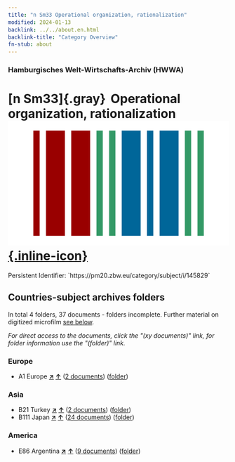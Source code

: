 ```yaml
---
title: "n Sm33 Operational organization, rationalization"
modified: 2024-01-13
backlink: ../../about.en.html
backlink-title: "Category Overview"
fn-stub: about
---
```


### Hamburgisches Welt-Wirtschafts-Archiv (HWWA)

# [n Sm33]{.gray}&#8201; Operational organization, rationalization &#160; [![Wikidata](/images/Wikidata-logo.svg "Wikidata"){.inline-icon}](http://www.wikidata.org/entity/Q104710349)

<div class="hint">Persistent Identifier: `https://pm20.zbw.eu/category/subject/i/145829`</div>







## Countries-subject archives folders







In total 4 folders, 37 documents - folders incomplete. Further material on digitized microfilm [see below](#filmsections).

_For direct access to the documents, click the "(xy documents)" link, for folder information use the "(folder)" link._



### Europe

- A1 Europe [**&nearr;**](../../../geo/i/140892/about.en.html "Europe (all folders)") [**&uarr;**](../../../geo/about.en.html#A1 "Country category system") (<a href="https://pm20.zbw.eu/iiifview/folder/sh/140892,145829" title="about: Europe : Operational organization, rationalization" target="_blank">2 documents</a>) ([folder](../../../../folder/sh/1408xx/140892/1458xx/145829/about.en.html))

### Asia

- B21 Turkey [**&nearr;**](../../../geo/i/141111/about.en.html "Turkey (all folders)") [**&uarr;**](../../../geo/about.en.html#B21 "Country category system") (<a href="https://pm20.zbw.eu/iiifview/folder/sh/141111,145829" title="about: Turkey : Operational organization, rationalization" target="_blank">2 documents</a>) ([folder](../../../../folder/sh/1411xx/141111/1458xx/145829/about.en.html))
- B111 Japan [**&nearr;**](../../../geo/i/141272/about.en.html "Japan (all folders)") [**&uarr;**](../../../geo/about.en.html#B111 "Country category system") (<a href="https://pm20.zbw.eu/iiifview/folder/sh/141272,145829" title="about: Japan : Operational organization, rationalization" target="_blank">24 documents</a>) ([folder](../../../../folder/sh/1412xx/141272/1458xx/145829/about.en.html))

### America

- E86 Argentina [**&nearr;**](../../../geo/i/141692/about.en.html "Argentina (all folders)") [**&uarr;**](../../../geo/about.en.html#E86 "Country category system") (<a href="https://pm20.zbw.eu/iiifview/folder/sh/141692,145829" title="about: Argentina : Operational organization, rationalization" target="_blank">9 documents</a>) ([folder](../../../../folder/sh/1416xx/141692/1458xx/145829/about.en.html))



<a id="filmsections" />













